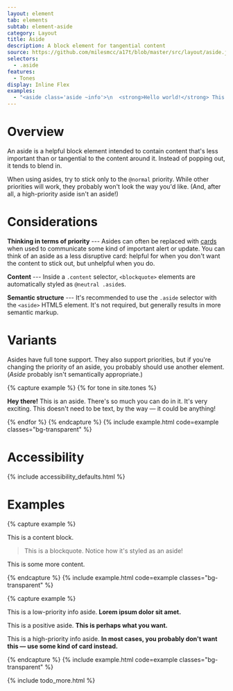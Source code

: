 ```yaml
---
layout: element
tab: elements
subtab: element-aside
category: Layout
title: Aside
description: A block element for tangential content
source: https://github.com/milesmcc/a17t/blob/master/src/layout/aside.js
selectors:
  - .aside
features:
  - Tones
display: Inline Flex
examples:
  - "<aside class='aside ~info'>\n  <strong>Hello world!</strong> This is what an aside looks like.\n</aside>"
---
```


# Overview

An aside is a helpful block element intended to contain content that's less important than or tangential to the content around it. Instead of popping out, it tends to blend in.

When using asides, try to stick only to the `@normal` priority. While other priorities will work, they probably won't look the way you'd like. (And, after all, a high-priority aside isn't an aside!)

# Considerations

**Thinking in terms of priority** --- Asides can often be replaced with [cards](/layout/card) when used to communicate some kind of important alert or update. You can think of an aside as a less disruptive card: helpful for when you don't want the content to stick out, but unhelpful when you do.

**Content** --- Inside a `.content` selector, `<blockquote>` elements are automatically styled as `@neutral .aside`s.

**Semantic structure** --- It's recommended to use the `.aside` selector with the `<aside>` HTML5 element. It's not required, but generally results in more semantic markup.

# Variants

Asides have full tone support. They also support priorities, but if you're changing the priority of an aside, you probably should use another element. (_Aside_ probably isn't semantically appropriate.)

{% capture example %}
{% for tone in site.tones %}
<aside class="aside ~{{tone}} mb-4">
    <p><strong>Hey there!</strong> This is an aside. There's so much you can do in it. It's very exciting. This doesn't need to be text, by the way &mdash; it
    could be anything!</p>
</aside>
{% endfor %}
{% endcapture %}
{% include example.html code=example classes="bg-transparent" %}

# Accessibility

{% include accessibility_defaults.html %}

# Examples

{% capture example %}
<div class="content ~neutral">
    <p>This is a content block.</p>
    <blockquote>
        <p>This is a blockquote. Notice how it's styled as an aside!</p>
    </blockquote>
    <p>This is some more content.</p>
</div>
{% endcapture %}
{% include example.html code=example classes="bg-transparent" %}

{% capture example %}
<aside class="aside ~info @low mb-4">
    <p>This is a low-priority info aside. <b>Lorem ipsum dolor sit amet.</b></p>
</aside>
<aside class="aside ~positive @low mb-4">
    <p>This is a positive aside. <b>This is perhaps what you want.</b></p>
</aside>
<aside class="aside ~info @high mb-4">
    <p>This is a high-priority info aside. <b>In most cases, you probably don't want this &mdash; use some kind of card instead.</b></p>
</aside>
{% endcapture %}
{% include example.html code=example classes="bg-transparent" %}

{% include todo_more.html %}
